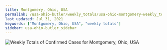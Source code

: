 ```yaml
---
title: Montgomery, Ohio, USA
permalink: /usa-ohio-butler/weekly_totals/usa-ohio-montgomery-weekly_totals.html
last_updated: Jul 31, 2021
keywords: ["Montgomery, Ohio, USA", "weekly totals"]
sidebar: usa-ohio-butler_sidebar
---
```


![Weekly Totals of Confirmed Cases for Montgomery, Ohio, USA](/covid_tracker/images/graphs/usa-ohio-montgomery-weekly_totals_graph.png)
